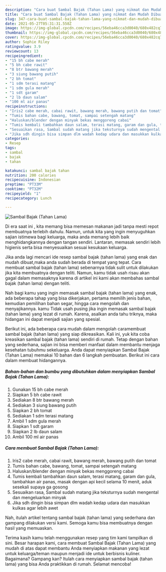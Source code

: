 ```yaml
---
description: "Cara buat Sambal Bajak (Tahan Lama) yang nikmat dan Mudah Dibuat"
title: "Cara buat Sambal Bajak (Tahan Lama) yang nikmat dan Mudah Dibuat"
slug: 347-cara-buat-sambal-bajak-tahan-lama-yang-nikmat-dan-mudah-dibuat
date: 2021-05-27T05:31:31.558Z
image: https://img-global.cpcdn.com/recipes/56eba46cca3d0040/680x482cq70/sambal-bajak-tahan-lama-foto-resep-utama.jpg
thumbnail: https://img-global.cpcdn.com/recipes/56eba46cca3d0040/680x482cq70/sambal-bajak-tahan-lama-foto-resep-utama.jpg
cover: https://img-global.cpcdn.com/recipes/56eba46cca3d0040/680x482cq70/sambal-bajak-tahan-lama-foto-resep-utama.jpg
author: Sophie Riley
ratingvalue: 3.9
reviewcount: 13
recipeingredient:
- "15 bh cabe merah"
- "5 bh cabe rawit"
- "8 btr bawang merah"
- "3 siung bawang putih"
- "2 bh tomat"
- "1 sdm terasi matang"
- "1 sdm gula merah"
- "1 sdt garam"
- "2 lb daun salam"
- "100 ml air panas"
recipeinstructions:
- "Iris2 cabe merah, cabai rawit, bawang merah, bawang putih dan tomat"
- "Tumis bahan cabe, bawang, tomat, sampai setengah matang"
- "Haluskan/blender dengan minyak bekas menggoreng cabai"
- "Tumis kembali tambahkan daun salam, terasi matang, garam dan gula, tambahkan air panas, masak dengan api kecil selama 10 menit, aduk sesekali supaya ga gosong"
- "Sesuaikan rasa, Sambal sudah matang jika teksturnya sudah mengental dan mengeluarkan minyak"
- "Jika sdh dingin bisa simpan dlm wadah kedap udara dan masukkan kulkas agar lebih awet"
categories:
- Resep
tags:
- sambal
- bajak
- tahan

katakunci: sambal bajak tahan 
nutrition: 200 calories
recipecuisine: Indonesian
preptime: "PT33M"
cooktime: "PT32M"
recipeyield: "1"
recipecategory: Lunch

---
```



![Sambal Bajak (Tahan Lama)](https://img-global.cpcdn.com/recipes/56eba46cca3d0040/680x482cq70/sambal-bajak-tahan-lama-foto-resep-utama.jpg)

Di era  saat ini , kita memang bisa memesan makanan jadi tanpa mesti repot membuatnya terlebih dahulu. Namun, untuk kita yang ingin menyuguhkan sajian istimewa bagi keluarga, maka anda memang lebih baik menghidangkannya dengan tangan sendiri. Lantaran, memasak sendiri lebih higienis serta bisa menyesuaikan sesuai kesukaan keluarga.

Jika anda lagi mencari ide resep sambal bajak (tahan lama) yang enak dan mudah dibuat,maka anda sudah berada di tempat yang tepat. Cara membuat sambal bajak (tahan lama)  sebenarnya tidak sulit untuk dilakukan jika kita membuatnya dengan teliti. Namun, kamu tidak usah risau akan gagal dalam memasaknya 
karena di artikel ini kami akan membahas sambal bajak (tahan lama) dengan teliti.  



Nah bagi kamu yang ingin memasak sambal bajak (tahan lama) yang enak, ada beberapa tahap yang bisa dikerjakan, pertama memilih jenis bahan, kemudian pemilihan bahan segar, hingga cara mengolah dan menyajikannya. kamu Tidak usah pusing jika ingin memasak sambal bajak (tahan lama) yang lezat di rumah. Karena, asalkan anda  tahu triknya, maka hidangan ini dapat menjadi sajian yang spesial.

Berikut ini, ada beberapa cara mudah dalam mengolah caramembuat sambal bajak (tahan lama) yang siap dikreasikan. Kali ini, yuk kita coba kreasikan sambal bajak (tahan lama) sendiri di rumah. Tetap dengan bahan yang sederhana, sajian ini bisa memberi manfaat dalam membantu menjaga kesehatan tubuhmu sekeluarga. Anda dapat menyiapkan Sambal Bajak (Tahan Lama) memakai 10 bahan dan 6 langkah pembuatan. Berikut ini cara dalam membuat hidangannya.

<!--inarticleads1-->

##### Bahan-bahan dan bumbu yang dibutuhkan dalam menyiapkan Sambal Bajak (Tahan Lama):

1. Gunakan 15 bh cabe merah
1. Siapkan 5 bh cabe rawit
1. Sediakan 8 btr bawang merah
1. Sediakan 3 siung bawang putih
1. Siapkan 2 bh tomat
1. Sediakan 1 sdm terasi matang
1. Ambil 1 sdm gula merah
1. Siapkan 1 sdt garam
1. Siapkan 2 lb daun salam
1. Ambil 100 ml air panas




<!--inarticleads2-->

##### Cara membuat Sambal Bajak (Tahan Lama):

1. Iris2 cabe merah, cabai rawit, bawang merah, bawang putih dan tomat
1. Tumis bahan cabe, bawang, tomat, sampai setengah matang
1. Haluskan/blender dengan minyak bekas menggoreng cabai
1. Tumis kembali tambahkan daun salam, terasi matang, garam dan gula, tambahkan air panas, masak dengan api kecil selama 10 menit, aduk sesekali supaya ga gosong
1. Sesuaikan rasa, Sambal sudah matang jika teksturnya sudah mengental dan mengeluarkan minyak
1. Jika sdh dingin bisa simpan dlm wadah kedap udara dan masukkan kulkas agar lebih awet




Nah, itulah artikel tentang  sambal bajak (tahan lama)  yang sederhana dan gampang dilakukan versi kami. Semoga kamu bisa membuatnya dengan hasil yang memuaskan. 

Terima kasih kamu telah menggunakan resep yang tim kami tampilkan di sini. Besar harapan kami, cara membuat  Sambal Bajak (Tahan Lama) yang mudah di atas dapat membantu Anda menyiapkan makanan yang lezat untuk keluarga/teman maupun menjadi ide untuk berbisnis kuliner. Bagaimana? Gampang kan? Itulah cara menyiapkan sambal bajak (tahan lama) yang bisa Anda praktikkan di rumah. Selamat mencoba!

